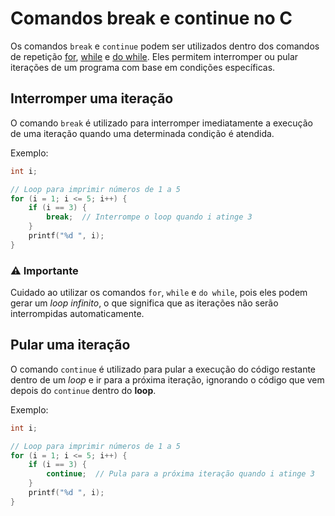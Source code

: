 # Comandos break e continue no C

Os comandos `break` e `continue` podem ser utilizados dentro dos comandos de repetição [for](../aula16/comando_for_no_c.md), [while](../aula17/comando_while_no_c.md) e [do while](../aula18/comando_do_while_no_c.md). Eles permitem interromper ou pular iterações de um programa com base em condições específicas. 

## Interromper uma iteração

O comando `break` é utilizado para interromper imediatamente a execução de uma iteração quando uma determinada condição é atendida.

Exemplo:

```c
int i;

// Loop para imprimir números de 1 a 5
for (i = 1; i <= 5; i++) {
    if (i == 3) {
        break;  // Interrompe o loop quando i atinge 3
    }
    printf("%d ", i);
}
```

### ⚠️ Importante

Cuidado ao utilizar os comandos `for`, `while` e `do while`, pois eles podem gerar um *loop infinito*, o que significa que as iterações não serão interrompidas automaticamente.

## Pular uma iteração

O comando `continue` é utilizado para pular a execução do código restante dentro de um *loop* e ir para a próxima iteração, ignorando o código que vem depois do `continue` dentro do **loop**.

Exemplo:

```c
int i;

// Loop para imprimir números de 1 a 5
for (i = 1; i <= 5; i++) {
    if (i == 3) {
        continue;  // Pula para a próxima iteração quando i atinge 3
    }
    printf("%d ", i);
}
```


